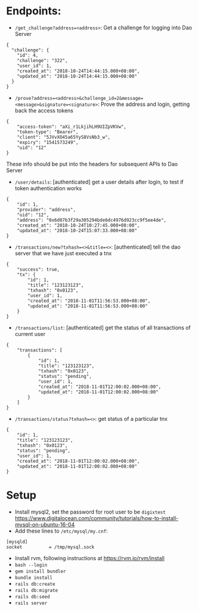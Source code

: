 # Endpoints:
* `/get_challenge?address=<address>`: Get a challenge for logging into Dao Server
```
{
  "challenge": {
    "id": 4,
    "challenge": "322",
    "user_id": 1,
    "created_at": "2018-10-24T14:44:15.000+08:00",
    "updated_at": "2018-10-24T14:44:15.000+08:00"
  }
}
```

* `/prove?address=<address>&challenge_id=2&message=<message>&signature=<signature>`: Prove the address and login, getting back the access tokens
```
{
    "access-token": "aXi_r1LkjihLH9UIZpVKVw",
    "token-type": "Bearer",
    "client": "5JVvXO45a65YyS8VsNb3_w",
    "expiry": "1541573249",
    "uid": "12"
}
```
These info should be put into the headers for subsequent APIs to Dao Server

* `/user/details`: [authenticated] get a user details after login, to test if token authentication works
```
{
    "id": 1,
    "provider": "address",
    "uid": "12",
    "address": "0x6d07b3f29a305294bde6dc4976d923cc9f5ee4de",
    "created_at": "2018-10-24T10:27:45.000+08:00",
    "updated_at": "2018-10-24T15:07:33.000+08:00"
}
```

* `/transactions/new?txhash=<>&title=<>`: [authenticated] tell the dao server that we have just executed a tnx
```
{
    "success": true,
    "tx": {
        "id": 1,
        "title": "123123123",
        "txhash": "0x0123",
        "user_id": 1,
        "created_at": "2018-11-01T11:56:53.000+08:00",
        "updated_at": "2018-11-01T11:56:53.000+08:00"
    }
}
```

* `/transactions/list`: [authenticated] get the status of all transactions of current user
```
{
    "transactions": [
        {
            "id": 1,
            "title": "123123123",
            "txhash": "0x0123",
            "status": "pending",
            "user_id": 1,
            "created_at": "2018-11-01T12:00:02.000+08:00",
            "updated_at": "2018-11-01T12:00:02.000+08:00"
        }
    ]
}
```

* `/transactions/status?txhash=<>`: get status of a particular tnx
```
{
    "id": 1,
    "title": "123123123",
    "txhash": "0x0123",
    "status": "pending",
    "user_id": 1,
    "created_at": "2018-11-01T12:00:02.000+08:00",
    "updated_at": "2018-11-01T12:00:02.000+08:00"
}
```



# Setup
* Install mysql2, set the password for root user to be `digixtest` https://www.digitalocean.com/community/tutorials/how-to-install-mysql-on-ubuntu-16-04
* Add these lines to `/etc/mysql/my.cnf`:
```
[mysqld]
socket          = /tmp/mysql.sock
```
* Install rvm, following instructions at https://rvm.io/rvm/install
* `bash --login`
* `gem install bundler`
* `bundle install`
* `rails db:create`
* `rails db:migrate`
* `rails db:seed`
* `rails server`

